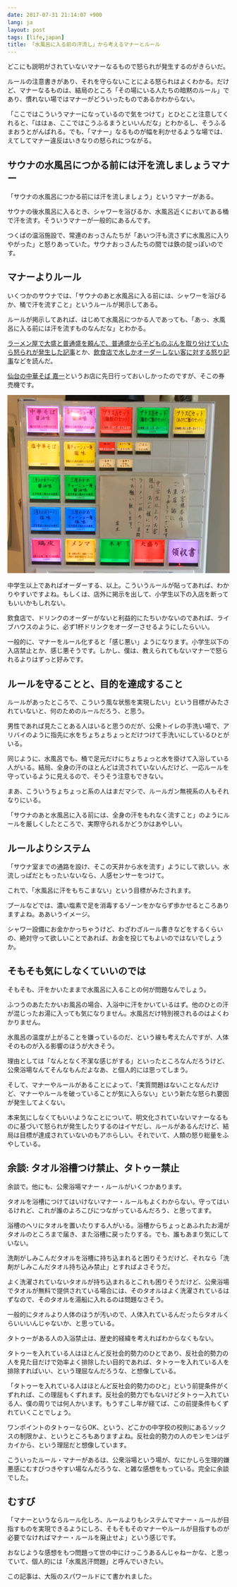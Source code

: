 ```yaml
---
date: 2017-07-31 21:14:07 +900
lang: ja
layout: post
tags: [life,japan]
title: 「水風呂に入る前の汗流し」から考えるマナーとルール
---
```

どこにも説明がされていないマナーなるもので怒られが発生するのがきらいだ。

ルールの注意書きがあり、それを守らないことによる怒られはよくわかる。だけど、マナーなるものは、結局のところ「その場にいる人たちの暗黙のルール」であり、慣れない場ではマナーがどういったものであるかわからない。

「ここではこういうマナーになっているので気をつけて」とひとこと注意してくれると、「ははぁ、ここではこうふるまうといいんだな」とわかるし、そうふるまおうとがんばれる。でも、「マナー」なるものが幅を利かせるような場では、えてしてマナー違反はいきなりの怒られにつながる。

## サウナの水風呂につかる前には汗を流しましょうマナー

「サウナの水風呂につかる前には汗を流しましょう」というマナーがある。

サウナの後水風呂に入るとき、シャワーを浴びるか、水風呂近くにおいてある桶で汗を流す。そういうマナーが一般的にあるんです。

つくばの温浴施設で、常連のおっさんたちが「あいつ汗も流さずに水風呂に入りやがった」と怒りあっていた。サウナおっさんたちの間では鉄の掟っぽいのです。

## マナーよりルール

いくつかのサウナでは、「サウナのあと水風呂に入る前には、シャワーを浴びるか、桶で汗を流すこと」というルールが掲示してある。

ルールが掲示してあれば、はじめて水風呂につかる人であっても、「あっ、水風呂に入る前には汗を流すものなんだな」とわかる。

[ラーメン屋で大盛と普通盛を頼んで、普通盛から子どものぶんを取り分けていたら怒られが発生した記事](https://akasugu.fcart.jp/taikenki/entry/2017/07/25/special1179)とか、[飲食店で水しかオーダーしない客に対する怒り記事](http://www.go-susukino.com/19534.html)などを読んだ。

[仙台の中華そば 嘉一](http://ka-1.net/)というお店に先日行っておいしかったのですが、そこの券売機です。

![嘉一の券売機](/assets/images/entry/2017-07-31/sendai-kaichi.jpg)

中学生以上であればオーダーする、以上。こういうルールが貼ってあれば、わかりやすいですよね。もしくは、店外に掲示を出して、小学生以下の入店を断ってもいいかもしれない。

飲食店で、ドリンクのオーダーがないと利益的にたちいかないのであれば、ライブハウスのように、必ず1杯ドリンクをオーダーさせるようにしたらいい。

一般的に、マナーをルール化すると「感じ悪い」ようになります。小学生以下の入店禁止とか、感じ悪そうです。しかし、僕は、教えられてもないマナーで怒られるよりはずっと好みです。

## ルールを守ることと、目的を達成すること

ルールがあったところで、こういう風な状態を実現したい」という目標がみたされていないと、何のためのルールだろう、と思う。

男性であれば見たことある人はいると思うのだが、公衆トイレの手洗い場で、アリバイのように指先に水をちょちょちょっとだけつけて手洗いにしているひとがいる。

同じように、水風呂でも、桶で足元だけにちょちょっと水を掛けて入浴している人がいる。結局、全身の汗のほとんどは流されていないんだけど、一応ルールを守っているように見えるので、そうそう注意もできない。

まあ、こういうちょちょっと系の人はまだマシで、ルールガン無視系の人もそれなりにいる。

「サウナのあと水風呂に入る前には、全身の汗をもれなく流すこと」のようにルールを厳しくしたところで、実際守られるかどうかはあやしい。

## ルールよりシステム

「サウナ室までの通路を設け、そこの天井から水を流す」ようにして欲しい。水流しっぱだともったいないなら、人感センサーをつけて。

これで、「水風呂に汗をもちこまない」という目標がみたされます。

プールなどでは、濃い塩素で足を消毒するゾーンをかならず歩かせるところありますよね。ああいうイメージ。

シャワー設備にお金かかっちゃうけど、わざわざルール書きなどをするくらいの、絶対守って欲しいことであれば、お金を投じてもよいのではないでしょうか。

## そもそも気にしなくていいのでは

そもそも、汗をかいたままで水風呂に入ることの何が問題なんでしょう。

ふつうのあたたかいお風呂の場合、入浴中に汗をかいているはず。他のひとの汗が混じったお湯に入っても気になりません。水風呂だけ特別視されるのはよくわかりません。

水風呂の温度が上がることを嫌っているのだ、という線も考えたんですが、人体そのものが入る影響のほうが大きそう。

理由としては「なんとなく不潔な感じがする」といったところなんだろうけど、公衆浴場なんてそんなもんだよなあ、と個人的には思ってしまう。

そして、マナーやルールがあることによって、「実質問題はないことなんだけど、マナーやルールを破っていることが気に入らない」という新たな怒られ要因が発生してよくない。

本来気にしなくてもいいようなことについて、明文化されていないマナーなるものに基づいて怒られが発生したりするのはイヤだし、ルールがあるんだけど、結局は目標が達成されていないのもアホらしい。それでいて、人類の怒り総量をふやしている。

## 余談: タオル浴槽つけ禁止、タトゥー禁止

余談で。他にも、公衆浴場マナー・ルールがいくつかあります。

タオルを浴槽につけてはいけないマナー・ルールもよくわからない。守ってはいるけれど、これが誰のよろこびにつながっているんだろう、と思ってます。

浴槽のヘリにタオルを置いたりする人がいる。浴槽からちょっとあふれたお湯がタオルのところまで届き、また浴槽に戻ったりする。でも、誰もあまり気にしていない。

洗剤がしみこんだタオルを浴槽に持ち込まれると困りそうだけど、それなら「洗剤がしみこんだタオル持ち込み禁止」とすればよさそうだ。

よく洗濯されていないタオルが持ち込まれるとこれも困りそうだけど、公衆浴場でタオルが無料で提供されている場合には、そのタオルはよく洗濯されているはずなので、そのタオルを湯船に入れるのは問題なさそう。

一般的にタオルより人体のほうが汚いので、人体入れているんだったらタオルくらいいいんじゃないか、と思っている。

タトゥーがある人の入浴禁止は、歴史的経緯を考えればわからなくもない。

タトゥーを入れている人はほとんど反社会的勢力のひとであり、反社会的勢力の人を見た目だけで効率よく排除したい目的であれば、タトゥーを入れている人を排除すればいい、という理屈なんだろうな、と想像している。

「タトゥーを入れている人はほとんど反社会的勢力のひと」という前提条件がくずれれば、この理屈もくずれます。反社会的勢力でもないけどタトゥー入れている人、僕の周りでは何人かいます。もうすこし年が経てば、この前提条件もくずれていくことでしょう。

ワンポイントのタトゥーならOK、という、どこかの中学校の校則にあるソックスの制限かよ、というところもありますよね。反社会的勢力の人のモンモンはデカイから、という理屈だと想像しています。

こういったルール・マナーがあるは、公衆浴場という場が、なにかしら生理的嫌悪感にむすびつきやすい場なんだろうな、と雑な感想をもっている。完全に余談でした。

## むすび

「マナーというならルール化しろ、ルールよりもシステムでマナー・ルールが目指すものを実現できるようにしろ、そもそもそのマナーやルールが目指すものが必要でなければマナー・ルールを廃止せよ」という感じです。

おなじような感想をもつ問題って世の中にけっこうあるんじゃねーかな、と思っていて、個人的には「水風呂汗問題」と呼んでいきたい。

この記事は、大阪のスパワールドにて書かれました。
